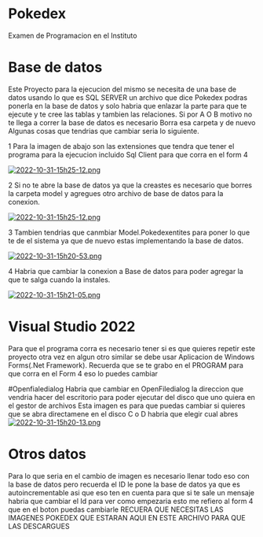 # Pokedex
Examen de Programacion en el Instituto


# Base de datos
Este Proyecto para la ejecucion del mismo se necesita de una base de datos usando lo que es SQL SERVER un archivo que dice Pokedex podras ponerla en la base de datos y
solo habria que enlazar la parte para que te ejecute y te cree las tablas y tambien las relaciones.
Si por A O B motivo no te llega a correr la base de datos es necesario Borra esa carpeta y de nuevo 
Algunas cosas que tendrias que cambiar seria lo siguiente.

1 Para la imagen de abajo son las extensiones que tendra que tener el programa para la ejecucion incluido Sql Client para que corra en el form 4

[![2022-10-31-15h25-12.png](https://i.postimg.cc/NjvWjRy3/2022-10-31-15h25-12.png)](https://postimg.cc/56pPPYSg)

2 Si no te abre la base de datos ya que la creastes es necesario que borres la carpeta model y agregues otro archivo de base de datos para la conexion.

[![2022-10-31-15h25-12.png](https://i.postimg.cc/NjvWjRy3/2022-10-31-15h25-12.png)](https://postimg.cc/56pPPYSg)

3 Tambien tendrias que canmbiar Model.Pokedexentites para poner lo que te de el sistema ya que de nuevo estas implementando la base de datos.

[![2022-10-31-15h20-53.png](https://i.postimg.cc/5tnGgGPJ/2022-10-31-15h20-53.png)](https://postimg.cc/qt6jMmVD)

4 Habria que cambiar la conexion a Base de datos para poder agregar la que te salga cuando la instales.

[![2022-10-31-15h21-05.png](https://i.postimg.cc/tgXwhyND/2022-10-31-15h21-05.png)](https://postimg.cc/xX462w7b)

# Visual Studio 2022

Para que el programa corra es necesario tener si es que quieres repetir este proyecto otra vez en algun otro similar
se debe usar Aplicacion de Windows Forms(.Net Framework).
Recuerda que se te grabo en el PROGRAM para que corra en el Form 4 eso lo puedes cambiar 

#Openfialedialog
Habria que cambiar en OpenFiledialog la direccion que vendria hacer del escritorio para poder ejecutar del disco que uno quiera en el gestor de archivos
Esta imagen es para que puedas cambiar si quieres que se abra directamene en el disco C o D habria que elegir cual abres
[![2022-10-31-15h20-13.png](https://i.postimg.cc/mg3KzhCt/2022-10-31-15h20-13.png)](https://postimg.cc/sMXTbjnr)

# Otros datos
Para lo que seria en el cambio de imagen es necesario llenar todo eso con la base de datos pero recuerda el ID le pone la base de datos ya que es autoincrementable
asi que eso ten en cuenta para que si te sale un mensaje habria que cambiar el Id para ver como empezaria esto me refiero al form 4 que en el boton puedas cambiarle
RECUERA QUE NECESITAS LAS IMAGENES POKEDEX QUE ESTARAN AQUI EN ESTE ARCHIVO PARA QUE LAS DESCARGUES 



